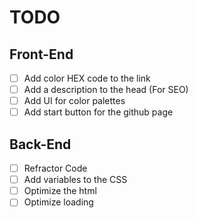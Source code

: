 # TODO
## Front-End
- [ ] Add color HEX code to the link
- [ ] Add a description to the head (For SEO)
- [ ] Add UI for color palettes
- [ ] Add start button for the github page

## Back-End
- [ ] Refractor Code
- [ ] Add variables to the CSS
- [ ] Optimize the html
- [ ] Optimize loading